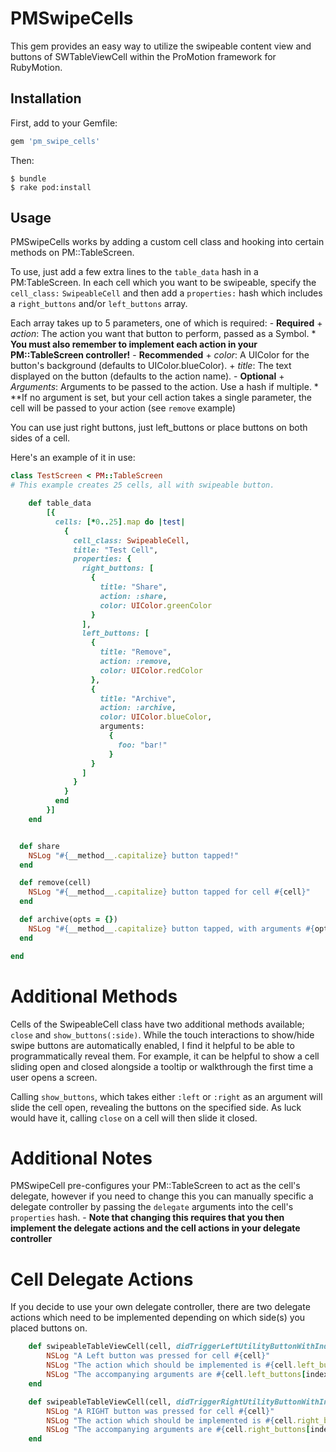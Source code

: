 # PMSwipeCells

This gem provides an easy way to utilize the swipeable content view and buttons of SWTableViewCell within the ProMotion framework for RubyMotion.


## Installation

First, add to your Gemfile:
```ruby
gem 'pm_swipe_cells'
```

Then:

```sh-session
$ bundle
$ rake pod:install
```

## Usage

PMSwipeCells works by adding a custom cell class and hooking into certain methods on PM::TableScreen. 

To use, just add a few extra lines to the `table_data` hash in a PM:TableScreen. In each cell which you want to be swipeable, specify the `cell_class:` `SwipeableCell` and then add a `properties:` hash which includes a `right_buttons` and/or `left_buttons` array.

Each array takes up to 5 parameters, one of which is required:
    - **Required**
        + *action*: The action you want that button to perform, passed as a Symbol.
            * **You must also remember to implement each action in your PM::TableScreen controller!**
    - **Recommended**
        + *color*: A UIColor for the button's background (defaults to UIColor.blueColor).
        + *title*: The text displayed on the button (defaults to the action name).
    - **Optional**
        + *Arguments*: Arguments to be passed to the action. Use a hash if multiple.
            * **If no argument is set, but your cell action takes a single parameter, the cell will be passed to your action (see `remove` example)

You can use just right buttons, just left_buttons or place buttons on both sides of a cell.

Here's an example of it in use:

```ruby
class TestScreen < PM::TableScreen
# This example creates 25 cells, all with swipeable button.

    def table_data
        [{
          cells: [*0..25].map do |test|
            {
              cell_class: SwipeableCell,
              title: "Test Cell",
              properties: {
                right_buttons: [
                  {
                    title: "Share",
                    action: :share,
                    color: UIColor.greenColor
                  }
                ],
                left_buttons: [
                  {
                    title: "Remove",
                    action: :remove,
                    color: UIColor.redColor
                  },
                  {
                    title: "Archive",
                    action: :archive,
                    color: UIColor.blueColor,
                    arguments:
                      {
                        foo: "bar!"
                      }
                  }
                ]
              }
            }
          end
        }]
    end


  def share
    NSLog "#{__method__.capitalize} button tapped!"
  end

  def remove(cell)
    NSLog "#{__method__.capitalize} button tapped for cell #{cell}"
  end

  def archive(opts = {})
    NSLog "#{__method__.capitalize} button tapped, with arguments #{opts}"
  end

end
```

# Additional Methods

Cells of the SwipeableCell class have two additional methods available; `close` and `show_buttons(:side)`. While the touch interactions to show/hide swipe buttons are automatically enabled, I find it helpful to be able to programmatically reveal them. For example, it can be helpful to show a cell sliding open and closed alongside a tooltip or walkthrough the first time a user opens a screen.

Calling `show_buttons`, which takes either `:left` or `:right` as an argument will slide the cell open, revealing the buttons on the specified side. As luck would have it, calling `close` on a cell will then slide it closed.

# Additional Notes

PMSwipeCell pre-configures your PM::TableScreen to act as the cell's delegate, however if you need to change this you can manually specific a delegate controller by passing the `delegate` arguments into the cell's `properties` hash. 
    - **Note that changing this requires that you then implement the delegate actions and the cell actions in your delegate controller**


# Cell Delegate Actions

If you decide to use your own delegate controller, there are two delegate actions which need to be implemented depending on which side(s) you placed buttons on.

```ruby
    def swipeableTableViewCell(cell, didTriggerLeftUtilityButtonWithIndex: index)
        NSLog "A Left button was pressed for cell #{cell}"
        NSLog "The action which should be implemented is #{cell.left_buttons[index][:action]}"
        NSLog "The accompanying arguments are #{cell.left_buttons[index][:arguments]}" unless cell.left_buttons[index][:arguments].nil?
    end

    def swipeableTableViewCell(cell, didTriggerRightUtilityButtonWithIndex: index)
        NSLog "A RIGHT button was pressed for cell #{cell}"
        NSLog "The action which should be implemented is #{cell.right_buttons[index][:action]}"
        NSLog "The accompanying arguments are #{cell.right_buttons[index][:arguments]}" unless cell.right_buttons[index][:arguments].nil?
    end
```
